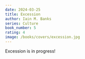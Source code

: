 ```yaml
---
date: 2024-03-25
title: Excession
author: Iain M. Banks
series: Culture
book_number: 5
rating: 4
image: /books/covers/excession.jpg
---
```


<span class="book-title">Excession</span> is in progress!

